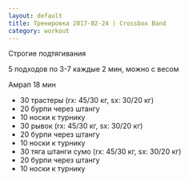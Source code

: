 ```yaml
---
layout: default
title: Тренировка 2017-02-24 | Crossbox Band
category: workout
---
```


<div class="workout__item workout__item_skill">
    <p>Строгие подтягивания</p>
<p>5 подходов по 3-7 каждые 2 мин, можно с весом</p>
</div>

<div class="workout__item workout__item_complex">
    <p>Амрап 18 мин</p>
    <ul>
        <li>30 трастеры (rx: 45/30 кг, sx: 30/20 кг)</li>
        <li>20 бурпи через штангу</li>
        <li>10 носки к турнику</li>
        <li>30 рывок (rx: 45/30 кг, sx: 30/20 кг)</li>
        <li>20 бурпи через штангу</li>
        <li>10 носки к турнику</li>
        <li>30 тяга штанги сумо (rx: 45/30 кг, sx: 30/20 кг)</li>
        <li>20 бурпи через штангу</li>
        <li>10 носки к турнику</li>
    </ul>
</div>



